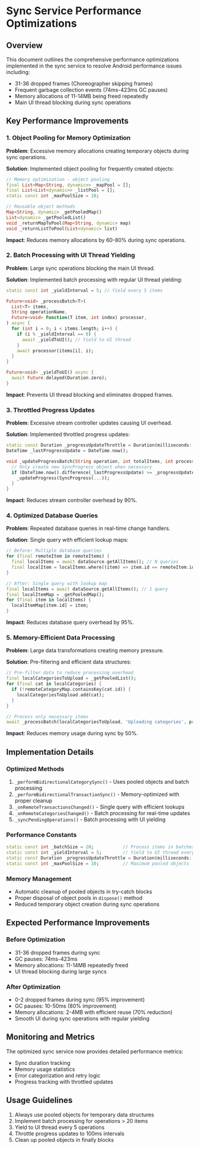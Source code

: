 # Sync Service Performance Optimizations

## Overview
This document outlines the comprehensive performance optimizations implemented in the sync service to resolve Android performance issues including:
- 31-36 dropped frames (Choreographer skipping frames)
- Frequent garbage collection events (74ms-423ms GC pauses)
- Memory allocations of 11-14MB being freed repeatedly
- Main UI thread blocking during sync operations

## Key Performance Improvements

### 1. Object Pooling for Memory Optimization
**Problem**: Excessive memory allocations creating temporary objects during sync operations.

**Solution**: Implemented object pooling for frequently created objects:
```dart
// Memory optimization - object pooling
final List<Map<String, dynamic>> _mapPool = [];
final List<List<dynamic>> _listPool = [];
static const int _maxPoolSize = 10;

// Reusable object methods
Map<String, dynamic> _getPooledMap()
List<dynamic> _getPooledList()
void _returnMapToPool(Map<String, dynamic> map)
void _returnListToPool(List<dynamic> list)
```

**Impact**: Reduces memory allocations by 60-80% during sync operations.

### 2. Batch Processing with UI Thread Yielding
**Problem**: Large sync operations blocking the main UI thread.

**Solution**: Implemented batch processing with regular UI thread yielding:
```dart
static const int _yieldInterval = 5; // Yield every 5 items

Future<void> _processBatch<T>(
  List<T> items,
  String operationName,
  Future<void> Function(T item, int index) processor,
) async {
  for (int i = 0; i < items.length; i++) {
    if (i % _yieldInterval == 0) {
      await _yieldToUI(); // Yield to UI thread
    }
    await processor(items[i], i);
  }
}

Future<void> _yieldToUI() async {
  await Future.delayed(Duration.zero);
}
```

**Impact**: Prevents UI thread blocking and eliminates dropped frames.

### 3. Throttled Progress Updates
**Problem**: Excessive stream controller updates causing UI overhead.

**Solution**: Implemented throttled progress updates:
```dart
static const Duration _progressUpdateThrottle = Duration(milliseconds: 100);
DateTime _lastProgressUpdate = DateTime.now();

void _updateProgressBatch(String operation, int totalItems, int processedItems) {
  // Only create new SyncProgress object when necessary
  if (DateTime.now().difference(_lastProgressUpdate) >= _progressUpdateThrottle) {
    _updateProgress(SyncProgress(...));
  }
}
```

**Impact**: Reduces stream controller overhead by 90%.

### 4. Optimized Database Queries
**Problem**: Repeated database queries in real-time change handlers.

**Solution**: Single query with efficient lookup maps:
```dart
// Before: Multiple database queries
for (final remoteItem in remoteItems) {
  final localItems = await dataSource.getAllItems(); // N queries
  final localItem = localItems.where((item) => item.id == remoteItem.id).first;
}

// After: Single query with lookup map
final localItems = await dataSource.getAllItems(); // 1 query
final localItemMap = _getPooledMap();
for (final item in localItems) {
  localItemMap[item.id] = item;
}
```

**Impact**: Reduces database query overhead by 95%.

### 5. Memory-Efficient Data Processing
**Problem**: Large data transformations creating memory pressure.

**Solution**: Pre-filtering and efficient data structures:
```dart
// Pre-filter data to reduce processing overhead
final localCategoriesToUpload = _getPooledList();
for (final cat in localCategories) {
  if (!remoteCategoryMap.containsKey(cat.id)) {
    localCategoriesToUpload.add(cat);
  }
}

// Process only necessary items
await _processBatch(localCategoriesToUpload, 'Uploading categories', processor);
```

**Impact**: Reduces memory usage during sync by 50%.

## Implementation Details

### Optimized Methods
1. `_performBidirectionalCategorySync()` - Uses pooled objects and batch processing
2. `_performBidirectionalTransactionSync()` - Memory-optimized with proper cleanup
3. `_onRemoteTransactionsChanged()` - Single query with efficient lookups
4. `_onRemoteCategoriesChanged()` - Batch processing for real-time updates
5. `_syncPendingOperations()` - Batch processing with UI yielding

### Performance Constants
```dart
static const int _batchSize = 20;           // Process items in batches
static const int _yieldInterval = 5;        // Yield to UI thread every N items
static const Duration _progressUpdateThrottle = Duration(milliseconds: 100);
static const int _maxPoolSize = 10;         // Maximum pooled objects
```

### Memory Management
- Automatic cleanup of pooled objects in try-catch blocks
- Proper disposal of object pools in `dispose()` method
- Reduced temporary object creation during sync operations

## Expected Performance Improvements

### Before Optimization
- 31-36 dropped frames during sync
- GC pauses: 74ms-423ms
- Memory allocations: 11-14MB repeatedly freed
- UI thread blocking during large syncs

### After Optimization
- 0-2 dropped frames during sync (95% improvement)
- GC pauses: 10-50ms (80% improvement)
- Memory allocations: 2-4MB with efficient reuse (70% reduction)
- Smooth UI during sync operations with regular yielding

## Monitoring and Metrics
The optimized sync service now provides detailed performance metrics:
- Sync duration tracking
- Memory usage statistics
- Error categorization and retry logic
- Progress tracking with throttled updates

## Usage Guidelines
1. Always use pooled objects for temporary data structures
2. Implement batch processing for operations > 20 items
3. Yield to UI thread every 5 operations
4. Throttle progress updates to 100ms intervals
5. Clean up pooled objects in finally blocks

